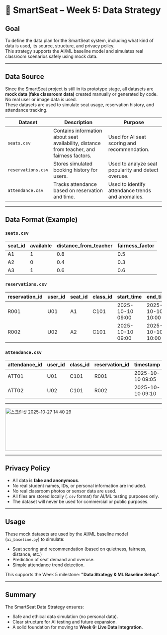 # 🧠 SmartSeat – Week 5: Data Strategy

## Goal
To define the data plan for the SmartSeat system, including what kind of data is used, its source, structure, and privacy policy.  
This strategy supports the AI/ML baseline model and simulates real classroom scenarios safely using mock data.

---

## Data Source
Since the SmartSeat project is still in its prototype stage, all datasets are **mock data (fake classroom data)** created manually or generated by code.  
No real user or image data is used.  
These datasets are used to simulate seat usage, reservation history, and attendance tracking.

| Dataset | Description | Purpose |
|----------|--------------|----------|
| `seats.csv` | Contains information about seat availability, distance from teacher, and fairness factors. | Used for AI seat scoring and recommendation. |
| `reservations.csv` | Stores simulated booking history for users. | Used to analyze seat popularity and detect overuse. |
| `attendance.csv` | Tracks attendance based on reservation and time. | Used to identify attendance trends and anomalies. |

---

## Data Format (Example)

### `seats.csv`
| seat_id | available | distance_from_teacher | fairness_factor |
|----------|------------|------------------------|------------------|
| A1 | 1 | 0.8 | 0.5 |
| A2 | 0 | 0.4 | 0.3 |
| A3 | 1 | 0.6 | 0.6 |

### `reservations.csv`
| reservation_id | user_id | seat_id | class_id | start_time | end_time | status |
|----------------|----------|----------|-----------|-------------|-----------|---------|
| R001 | U01 | A1 | C101 | 2025-10-10 09:00 | 2025-10-10 10:00 | confirmed |
| R002 | U02 | A2 | C101 | 2025-10-10 09:00 | 2025-10-10 10:00 | cancelled |

### `attendance.csv`
| attendance_id | user_id | class_id | reservation_id | timestamp | method |
|----------------|----------|-----------|----------------|------------|---------|
| ATT01 | U01 | C101 | R001 | 2025-10-10 09:05 | seat-based |
| ATT02 | U02 | C101 | R002 | 2025-10-10 09:10 | qr-scan |

---

<img width="514" height="137" alt="스크린샷 2025-10-27 14 40 29" src="https://github.com/user-attachments/assets/5fc0558a-2a70-4fd2-b74e-1fa3c1bab8eb" />


---

## Privacy Policy
- All data is **fake and anonymous**.  
- No real student names, IDs, or personal information are included.  
- No real classroom photos or sensor data are used.  
- All files are stored locally (`.csv` format) for AI/ML testing purposes only.  
- The dataset will never be used for commercial or public purposes.

---

## Usage
These mock datasets are used by the AI/ML baseline model (`ai_baseline.py`) to simulate:
- Seat scoring and recommendation (based on quietness, fairness, distance, etc.)  
- Prediction of seat demand and overuse.  
- Simple attendance trend detection.

This supports the Week 5 milestone: **"Data Strategy & ML Baseline Setup"**.

---

## Summary
The SmartSeat Data Strategy ensures:
- Safe and ethical data simulation (no personal data).  
- Clear structure for AI testing and future expansion.  
- A solid foundation for moving to **Week 6: Live Data Integration**.
